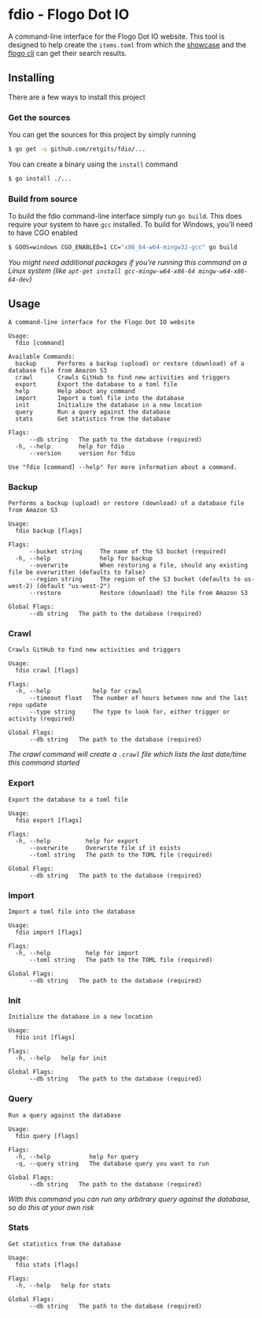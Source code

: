 # fdio - Flogo Dot IO
A command-line interface for the Flogo Dot IO website. This tool is designed to help create the `items.toml` from which the [showcase](https://tibcosoftware.github.io/flogo/showcases/) and the [flogo cli](https://github.com/TIBCOSoftware/flogo-cli) can get their search results.

## Installing
There are a few ways to install this project

### Get the sources
You can get the sources for this project by simply running
```bash
$ go get -u github.com/retgits/fdio/...
```

You can create a binary using the `install` command
```bash
$ go install ./...
```

### Build from source
To build the fdio command-line interface simply run `go build`. This does require your system to have `gcc` installed. To build for Windows, you'll need to have CGO enabled
```bash 
$ GOOS=windows CGO_ENABLED=1 CC="x86_64-w64-mingw32-gcc" go build
```

_You might need additional packages if you're running this command on a Linux system (like `apt-get install gcc-mingw-w64-x86-64 mingw-w64-x86-64-dev`)_

## Usage
```
A command-line interface for the Flogo Dot IO website

Usage:
  fdio [command]

Available Commands:
  backup      Performs a backup (upload) or restore (download) of a database file from Amazon S3
  crawl       Crawls GitHub to find new activities and triggers
  export      Export the database to a toml file
  help        Help about any command
  import      Import a toml file into the database
  init        Initialize the database in a new location
  query       Run a query against the database
  stats       Get statistics from the database

Flags:
      --db string   The path to the database (required)
  -h, --help        help for fdio
      --version     version for fdio

Use "fdio [command] --help" for more information about a command.
```
### Backup
```
Performs a backup (upload) or restore (download) of a database file from Amazon S3

Usage:
  fdio backup [flags]

Flags:
      --bucket string     The name of the S3 bucket (required)
  -h, --help              help for backup
      --overwrite         When restoring a file, should any existing file be overwritten (defaults to false)
      --region string     The region of the S3 bucket (defaults to us-west-2) (default "us-west-2")
      --restore           Restore (download) the file from Amazon S3

Global Flags:
      --db string   The path to the database (required)
```

### Crawl
```
Crawls GitHub to find new activities and triggers

Usage:
  fdio crawl [flags]

Flags:
  -h, --help            help for crawl
      --timeout float   The number of hours between now and the last repo update
      --type string     The type to look for, either trigger or activity (required)

Global Flags:
      --db string   The path to the database (required)
```
_The crawl command will create a `.crawl` file which lists the last date/time this command started_

### Export
```
Export the database to a toml file

Usage:
  fdio export [flags]

Flags:
  -h, --help          help for export
      --overwrite     Overwrite file if it exists
      --toml string   The path to the TOML file (required)

Global Flags:
      --db string   The path to the database (required)
```

### Import
```
Import a toml file into the database

Usage:
  fdio import [flags]

Flags:
  -h, --help          help for import
      --toml string   The path to the TOML file (required)

Global Flags:
      --db string   The path to the database (required)
```

### Init
```
Initialize the database in a new location

Usage:
  fdio init [flags]

Flags:
  -h, --help   help for init

Global Flags:
      --db string   The path to the database (required)
```

### Query
```
Run a query against the database

Usage:
  fdio query [flags]

Flags:
  -h, --help           help for query
  -q, --query string   The database query you want to run

Global Flags:
      --db string   The path to the database (required)
```
_With this command you can run any arbitrary query against the database, so do this at your own risk_

### Stats
```
Get statistics from the database

Usage:
  fdio stats [flags]

Flags:
  -h, --help   help for stats

Global Flags:
      --db string   The path to the database (required)
```
